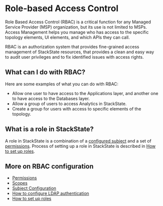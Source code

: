 # Role-based Access Control



Role Based Access Control \(RBAC\) is a critical function for any Managed Service Provider \(MSP\) organization, but its use is not limited to MSPs. Access Management helps you manage who has access to the specific topology elements, UI elements, and which APIs they can call.

RBAC is an authorization system that provides fine-grained access management of StackState resources, that provides a clean and easy way to audit user privileges and to fix identified issues with access rights.

## What can I do with RBAC?

Here are some examples of what you can do with RBAC:

* Allow one user to have access to the Applications layer, and another one to have access to the Databases layer.
* Allow a group of users to access Analytics in StackState.
* Create a group for users with access to specific elements of the topology.

## What is a role in StackState?

A role in StackState is a combination of a [configured subject](../configure/subject_configuration.md) and a set of [permissions](../configure/permissions.md). Process of setting up a role in StackState is described in [How to set up roles](../configure/how_to_set_up_roles.md).

## More on RBAC configuration

* [Permissions](../configure/permissions.md)
* [Scopes](../configure/scopes_in_rbac.md)
* [Subject Configuration](../configure/subject_configuration.md)
* [How to configure LDAP authentication](../configure/how_to_configure_ldap_authentication.md)
* [How to set up roles](../configure/how_to_set_up_roles.md)

